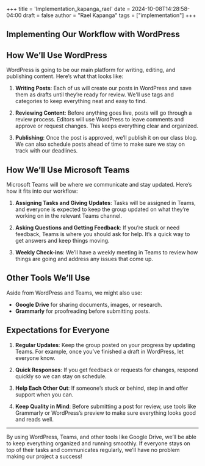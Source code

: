 +++
title = 'Implementation_kapanga_rael'
date = 2024-10-08T14:28:58-04:00
draft = false
author = "Rael Kapanga"
tags = ["implementation"]
+++
## Implementing Our Workflow with WordPress
## How We’ll Use WordPress

WordPress is going to be our main platform for writing, editing, and publishing content. Here’s what that looks like:

1. **Writing Posts**: Each of us will create our posts in WordPress and save them as drafts until they’re ready for review. We'll use tags and categories to keep everything neat and easy to find.
   
2. **Reviewing Content**: Before anything goes live, posts will go through a review process. Editors will use WordPress to leave comments and approve or request changes. This keeps everything clear and organized.
   
3. **Publishing**: Once the post is approved, we’ll publish it on our class blog. We can also schedule posts ahead of time to make sure we stay on track with our deadlines.

## How We’ll Use Microsoft Teams

Microsoft Teams will be where we communicate and stay updated. Here’s how it fits into our workflow:

1. **Assigning Tasks and Giving Updates**: Tasks will be assigned in Teams, and everyone is expected to keep the group updated on what they’re working on in the relevant Teams channel.
   
2. **Asking Questions and Getting Feedback**: If you’re stuck or need feedback, Teams is where you should ask for help. It’s a quick way to get answers and keep things moving.
   
3. **Weekly Check-ins**: We’ll have a weekly meeting in Teams to review how things are going and address any issues that come up.

## Other Tools We’ll Use

Aside from WordPress and Teams, we might also use:
- **Google Drive** for sharing documents, images, or research.
- **Grammarly** for proofreading before submitting posts.

## Expectations for Everyone

1. **Regular Updates**: Keep the group posted on your progress by updating Teams. For example, once you’ve finished a draft in WordPress, let everyone know.
   
2. **Quick Responses**: If you get feedback or requests for changes, respond quickly so we can stay on schedule.

3. **Help Each Other Out**: If someone’s stuck or behind, step in and offer support when you can.

4. **Keep Quality in Mind**: Before submitting a post for review, use tools like Grammarly or WordPress’s preview to make sure everything looks good and reads well.

---

By using WordPress, Teams, and other tools like Google Drive, we’ll be able to keep everything organized and running smoothly. If everyone stays on top of their tasks and communicates regularly, we’ll have no problem making our project a success!
